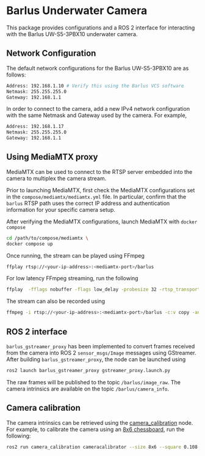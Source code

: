 # Barlus Underwater Camera

This package provides configurations and a ROS 2 interface for interacting with
the Barlus UW-S5-3PBX10 underwater camera.

## Network Configuration

The default network configurations for the Barlus UW-S5-3PBX10 are as follows:

```bash
Address: 192.168.1.10 # Verify this using the Barlus VCS software
Netmask: 255.255.255.0
Gateway: 192.168.1.1
```

In order to connect to the camera, add a new IPv4 network configuration with
the same Netmask and Gateway used by the camera. For example,

```bash
Address: 192.168.1.17
Netmask: 255.255.255.0
Gateway: 192.168.1.1
```

## Using MediaMTX proxy

MediaMTX can be used to connect to the RTSP server embedded into the camera to
multiplex the camera stream.

Prior to launching MediaMTX, first check the MediaMTX configurations set in
the `compose/mediamtx/mediamtx.yml` file. In particular, confirm that the
`barlus` RTSP path uses the correct IP address and authentication information
for your specific camera setup.

After verifying the MediaMTX configurations, launch MediaMTX with `docker compose`

```bash
cd /path/to/compose/mediamtx \
docker compose up
```

Once running, the stream can be played using FFmpeg

```bash
ffplay rtsp://<your-ip-address>:<mediamtx-port>/barlus
```

For low latency FFmpeg streaming, run the following

```bash
ffplay  -fflags nobuffer -flags low_delay -probesize 32 -rtsp_transport udp -i rtsp://<your-ip-address>:<mediamtx-port>/barlus
```

The stream can also be recorded using

```bash
ffmpeg -i rtsp://<your-ip-address>:<mediamtx-port>/barlus -c:v copy -an recording.mp4
```

## ROS 2 interface

`barlus_gstreamer_proxy` has been implemented to convert frames received from
the camera into ROS 2 `sensor_msgs/Image` messages using GStreamer. After
building `barlus_gstreamer_proxy`, the node can be launched using

```bash
ros2 launch barlus_gstreamer_proxy gstreamer_proxy.launch.py
```

The raw frames will be published to the topic `/barlus/image_raw`. The camera
intrinsics are available on the topic `/barlus/camera_info`.

## Camera calibration

The camera intrinsics can be retrieved using the [camera_calibration](https://docs.ros.org/en/rolling/p/camera_calibration/index.html)
node. For example, to calibrate the camera using an [8x6 chessboard](https://wiki.ros.org/camera_calibration/Tutorials/MonocularCalibration?action=AttachFile&do=view&target=check-108.pdf),
run the following:

```bash
ros2 run camera_calibration cameracalibrator --size 8x6 --square 0.108 image:=/barlus/image_mono camera:=/barlus --no-service-check
```
